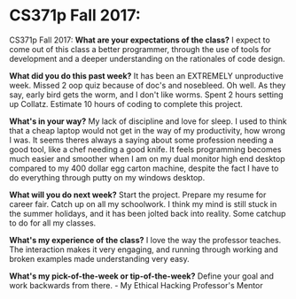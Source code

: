 # CS371p Fall 2017: <Alexander Ng>

CS371p Fall 2017: <Alexander Ng>
**What are your expectations of the class?**
I expect to come out of this class a better programmer, through the use of tools for development and a deeper understanding on the rationales of code design. 

**What did you do this past week?**
It has been an EXTREMELY unproductive week. Missed 2 oop quiz because of doc's and nosebleed. Oh well. As they say, early bird gets the worm, and I don't like worms. Spent 2 hours setting up Collatz. Estimate 10 hours of coding to complete this project.

**What's in your way?**
My lack of discipline and love for sleep. I used to think that a cheap laptop would not get in the way of my productivity, how wrong I was. It seems theres always a saying about some profession needing a good tool, like a chef needing a good knife. It feels programming becomes much easier and smoother when I am on my dual monitor high end desktop compared to my 400 dollar egg carton machine, despite the fact I have to do everything through putty on my windows desktop. 

**What will you do next week?**
Start the project. Prepare my resume for career fair. Catch up on all my schoolwork. I think my mind is still stuck in the summer holidays, and it has been jolted back into reality. Some catchup to do for all my classes.

**What's my experience of the class?**
I love the way the professor teaches. The interaction makes it very engaging, and running through working and broken examples made understanding very easy.

**What's my pick-of-the-week or tip-of-the-week?**
Define your goal and work backwards from there. - My Ethical Hacking Professor's
Mentor

